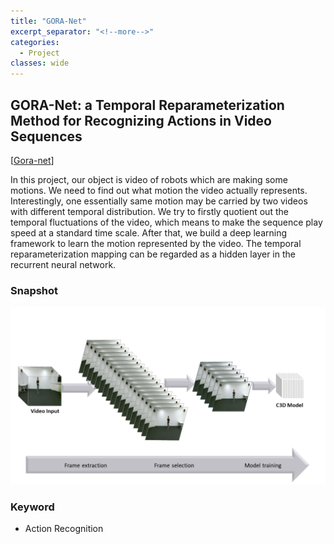 ```yaml
---
title: "GORA-Net"
excerpt_separator: "<!--more-->"
categories:
  - Project
classes: wide
---
```



## GORA-Net: a Temporal Reparameterization Method for Recognizing Actions in Video Sequences

[[Gora-net](https://about.2cni.com/assets/pdfs/action-recognition-project.pdf)]

In this project, our object is video of robots which are making some motions. We need to find out what motion the video actually represents. Interestingly, one essentially same motion may be carried by two videos with different temporal distribution. We try to firstly quotient out the temporal fluctuations of the video, which means to make the sequence play speed at a standard time scale. After that, we build a deep learning framework to learn the motion represented by the video. The temporal reparameterization mapping can be regarded as a hidden layer in the recurrent neural network.

### Snapshot

![alt text](/assets/images/2019-03-15-gora.png "title")

### Keyword

- Action Recognition